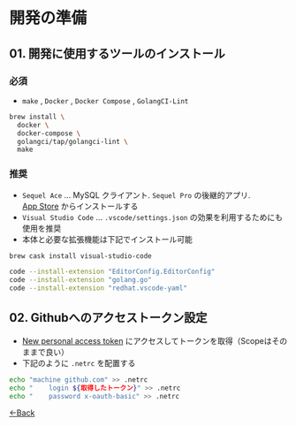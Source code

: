 # 開発の準備

## 01. 開発に使用するツールのインストール

### 必須

- `make` , `Docker` , `Docker Compose` , `GolangCI-Lint`

```bash
brew install \
  docker \
  docker-compose \
  golangci/tap/golangci-lint \
  make
```

### 推奨

- `Sequel Ace` ... MySQL クライアント. `Sequel Pro` の後継的アプリ.  
[App Store](https://apps.apple.com/us/app/sequel-ace/id1518036000) からインストールする
- `Visual Studio Code` ... `.vscode/settings.json` の効果を利用するためにも使用を推奨
- 本体と必要な拡張機能は下記でインストール可能

```bash
brew cask install visual-studio-code

code --install-extension "EditorConfig.EditorConfig"
code --install-extension "golang.go"
code --install-extension "redhat.vscode-yaml"
```

## 02. Githubへのアクセストークン設定

- [New personal access token](https://github.com/settings/tokens/new?scopes=repo)
にアクセスしてトークンを取得（Scopeはそのままで良い）
- 下記のように `.netrc` を配置する

```bash
echo "machine github.com" >> .netrc
echo "    login ${取得したトークン}" >> .netrc
echo "    password x-oauth-basic" >> .netrc
```

[←Back](../README.md)
